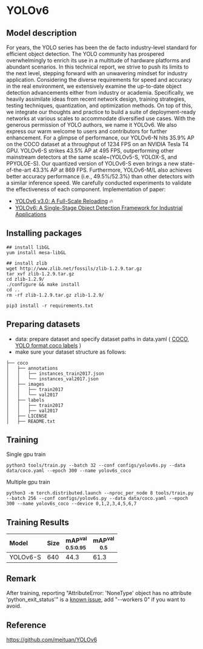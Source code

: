 # YOLOv6
## Model description
For years, the YOLO series has been the de facto industry-level standard for efficient object detection. The YOLO community has prospered overwhelmingly to enrich its use in a multitude of hardware platforms and abundant scenarios. In this technical report, we strive to push its limits to the next level, stepping forward with an unwavering mindset for industry application.
Considering the diverse requirements for speed and accuracy in the real environment, we extensively examine the up-to-date object detection advancements either from industry or academia. Specifically, we heavily assimilate ideas from recent network design, training strategies, testing techniques, quantization, and optimization methods. On top of this, we integrate our thoughts and practice to build a suite of deployment-ready networks at various scales to accommodate diversified use cases. With the generous permission of YOLO authors, we name it YOLOv6. We also express our warm welcome to users and contributors for further enhancement. For a glimpse of performance, our YOLOv6-N hits 35.9% AP on the COCO dataset at a throughput of 1234 FPS on an NVIDIA Tesla T4 GPU. YOLOv6-S strikes 43.5% AP at 495 FPS, outperforming other mainstream detectors at the same scale~(YOLOv5-S, YOLOX-S, and PPYOLOE-S). Our quantized version of YOLOv6-S even brings a new state-of-the-art 43.3% AP at 869 FPS. Furthermore, YOLOv6-M/L also achieves better accuracy performance (i.e., 49.5%/52.3%) than other detectors with a similar inference speed. We carefully conducted experiments to validate the effectiveness of each component. 
Implementation of paper:
- [YOLOv6 v3.0: A Full-Scale Reloading](https://arxiv.org/abs/2301.05586) 🔥
- [YOLOv6: A Single-Stage Object Detection Framework for Industrial Applications](https://arxiv.org/abs/2209.02976)


## Installing packages
```
## install libGL
yum install mesa-libGL

## install zlib
wget http://www.zlib.net/fossils/zlib-1.2.9.tar.gz
tar xvf zlib-1.2.9.tar.gz
cd zlib-1.2.9/
./configure && make install
cd ..
rm -rf zlib-1.2.9.tar.gz zlib-1.2.9/
```

```
pip3 install -r requirements.txt
```

## Preparing datasets
- data: prepare dataset and specify dataset paths in data.yaml ( [COCO](http://cocodataset.org), [YOLO format coco labels](https://github.com/meituan/YOLOv6/releases/download/0.1.0/coco2017labels.zip) )
- make sure your dataset structure as follows:
```
├── coco
│   ├── annotations
│   │   ├── instances_train2017.json
│   │   └── instances_val2017.json
│   ├── images
│   │   ├── train2017
│   │   └── val2017
│   ├── labels
│   │   ├── train2017
│   │   ├── val2017
│   ├── LICENSE
│   ├── README.txt
```

## Training

Single gpu train

```
python3 tools/train.py --batch 32 --conf configs/yolov6s.py --data data/coco.yaml --epoch 300 --name yolov6s_coco
```

Multiple gpu train
```
python3 -m torch.distributed.launch --nproc_per_node 8 tools/train.py --batch 256 --conf configs/yolov6s.py --data data/coco.yaml --epoch 300 --name yolov6s_coco --device 0,1,2,3,4,5,6,7
```

## Training Results
Model                                                        | Size | mAP<sup>val<br/>0.5:0.95 | mAP<sup>val<br/>0.5 |
| :----------------------------------------------------------- | ---- | :----------------------- | --------------------------------------- |
| YOLOv6-S| 640  | 44.3                     | 61.3                                     | 

## Remark
After training, reporting "AttributeError: 'NoneType' object has no attribute 'python_exit_status'" is a [known issue](https://github.com/meituan/YOLOv6/issues/506), add "--workers 0" if you want to avoid.

## Reference
https://github.com/meituan/YOLOv6